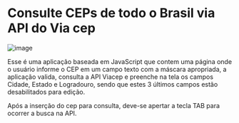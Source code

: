 # Consulte CEPs de todo o Brasil via API do Via cep

![image](https://user-images.githubusercontent.com/79227339/186426763-f9304af3-0aec-4ada-bdda-17aee9b059d9.png)

Esse é uma aplicação baseada em JavaScript que contem uma página onde o usuário informe o CEP em um campo texto com a máscara apropriada, a aplicação valida, consulta a API Viacep e preenche na tela os campos Cidade, Estado e Logradouro, sendo que estes 3 últimos campos estão desabilitados para edição. 

Após a inserção do cep para consulta, deve-se apertar a tecla TAB para ocorrer a busca na API.
